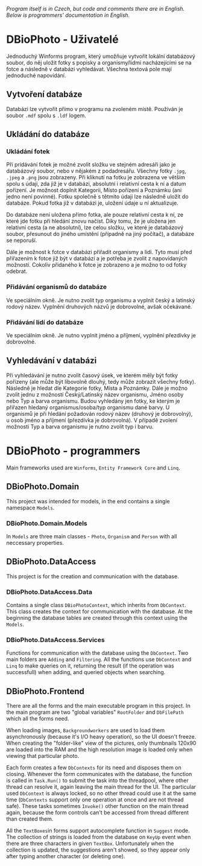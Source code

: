 *Program itself is in Czech, but code and comments there are in English. Below is programmers' documentation in English.* 

# DBioPhoto - Uživatelé

Jednoduchý Winforms program, který umožňuje vytvořit lokální databázový soubor,
do něj uložit fotky s popisky a organismy/lidmi nacházejícími se na fotce a následně v databázi 
vyhledávat. Všechna textová pole mají jednoduché napovídání.

## Vytvoření databáze
Databázi lze vytvořit přímo v programu na zvoleném místě. Používán je soubor `.mdf` 
spolu s `.ldf` logem.

## Ukládání do databáze
### Ukládání fotek
Při pridávání fotek je možné zvolit složku ve stejném adresáři jako je databázový 
soubor, nebo v nějakém z podadresářu. Všechny fotky `.jpg`, `.jpeg` a `.png` jsou
zobrazeny. Při kliknutí na fotku je zobrazena ve větším spolu s údaji, zda již je v databázi, 
absolutní i relativní cesta k ní a datum pořízení. Je možnost doplnit Kategorii, Místo pořízení 
a Poznámku (ani jedno není povinné). Fotku společně s tětmito údaji lze následně uložit 
do databáze. Pokud fotka již v databázi je, uložení údaje u ní aktualizuje.

Do databáze není uložena přímo fotka, ale pouze relativní cesta k ní, ze které jde fotku 
při hledání znovu načíst. Díky tomu, že je uložena jen relativní cesta (a ne absolutní), lze 
celou složku, ve které je databázový soubor, přesunout do jiného umístění (případně na jiný 
počítač), a databáze se neporuší.

Dále je možnost k fotce v databázi přiřadit organismy a lidi. Tyto musí před přiřazením k fotce 
již být v databázi a je potřeba je zvolit z napovídaných možností. Cokoliv přidaného k fotce je 
zobrazeno a je možno to od fotky odebrat.

### Přidávání organismů do databáze
Ve speciálním okně. Je nutno zvolit typ organismu a vyplnit český a latinský rodový název. 
Vyplnění druhových názvů je dobrovolné, avšak očekávané.

### Přidávání lidí do databáze
Ve speciálním okně. Je nutno vyplnit jméno a příjmení, vyplnění přezdívky je dobrovolné.

## Vyhledávání v databázi
Při vyhledávání je nutno zvolit časový úsek, ve kterém měly být fotky pořízeny (ale může být libovolně 
dlouhý, tedy může zobrazit všechny fotky). Následně je hledat dle Kategorie fotky, Místa a Poznámky.
Dále je možno zvolit jednu z možností Český/Latinský název organismu, Jméno osoby nebo Typ a barva 
organismu. Budou vyhledány jen fotky, ke kterým je přiřazen hledaný organismus/osoba/typ organismu dané 
barvy. U organismů je při hledání požadován rodový název (druhový je dobrovolný), u osob jméno a příjmení 
(přezdívka je dobrovolná). V případě zvolení možnosti Typ a barva organismu je nutno zvolit typ i barvu.


# DBioPhoto - programmers

Main frameworks used are `Winforms`, `Entity Framework Core` and `Linq`.

## DBioPhoto.Domain
This project was intended for models, in the end contains a single namespace `Models`.

### DBioPhoto.Domain.Models
In `Models` are three main classes - `Photo`, `Organism` and `Person` with all neccessary properties.

## DBioPhoto.DataAccess
This project is for the creation and communication with the database.

### DBioPhoto.DataAccess.Data
Contains a single class `DBioPhotoContext`, which inherits from `DbContext`. This class creates 
the context for communication with the database. At the beginning the database tables are
created through this context using the `Models`.

### DBioPhoto.DataAccess.Services
Functions for communication with the database using the `DbContext`. Two main folders are `Adding` 
and `Filtering`. All the functions use `DbContext` and `Linq` to make queries on it, returning the result
(if the operation was successfull) when adding, and queried objects when searching.

## DBioPhoto.Frontend
There are all the forms and the main executable program in this project. In the main program are 
two "global variables" `RootFolder` and `DbFilePath` which all the forms need. 

When loading images, `Backgroundworkers` are used to load them asynchronously (because it's I/O 
heavy operation), so the UI doesn't freeze. When creating the "folder-like" view of the pictures, 
only thumbnails 120x90 are loaded into the RAM and the high resolution image is loaded only 
when viewing that particular photo.

Each form creates a few `DbContexts` for its need and disposes them on closing. Whenever the form 
communicates with the database, the function is called in `Task.Run()` to submit the task into the 
threadpool, where other thread can resolve it, again leaving the main thread for the UI. The particular used
`DbContext` is always locked, so no other thread could use it at the same time (`DbContexts` support 
only one operation at once and are not thread safe). These tasks sometimes `Invoke()` other function 
on the main thread again, because the form controls can't be accessed from thread different than created them.

All the `TextBoxes`in forms support autocomplete function in `Suggest` mode. The collection of strings 
is loaded from the database on `KeyUp` event when there are three characters in given `TextBox`. 
Unfortunately when the collection is updated, the suggestions aren't showed, so they appear only after 
typing another character (or deleting one).
